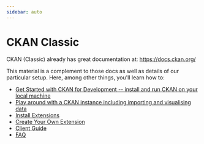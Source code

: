 ```yaml
---
sidebar: auto
---
```


# CKAN Classic

CKAN (Classic) already has great documentation at: https://docs.ckan.org/

This material is a complement to those docs as well as details of our particular setup.  Here, among other things, you'll learn how to: 

* [Get Started with CKAN for Development -- install and run CKAN on your local machine](/dms/ckan/getting-started)
* [Play around with a CKAN instance including importing and visualising data](/dms/ckan/play-around)
* [Install Extensions](/dms/ckan/install-extension)
* [Create Your Own Extension](/dms/ckan/create-extension)
* [Client Guide](/dms/ckan-client-guide)
* [FAQ](/dms/ckan/faq)

[start]: /docs/dms/ckan/getting-started
[play]: /docs/dms/ckan/play-around

[CKAN]: https://ckan.org/
[docs]: https://docs.ckan.org/

